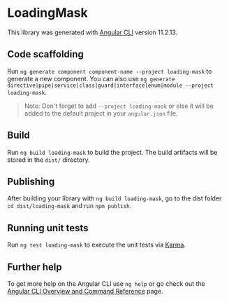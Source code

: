 # LoadingMask

This library was generated with [Angular CLI](https://github.com/angular/angular-cli) version 11.2.13.

## Code scaffolding

Run `ng generate component component-name --project loading-mask` to generate a new component. You can also use `ng generate directive|pipe|service|class|guard|interface|enum|module --project loading-mask`.
> Note: Don't forget to add `--project loading-mask` or else it will be added to the default project in your `angular.json` file. 

## Build

Run `ng build loading-mask` to build the project. The build artifacts will be stored in the `dist/` directory.

## Publishing

After building your library with `ng build loading-mask`, go to the dist folder `cd dist/loading-mask` and run `npm publish`.

## Running unit tests

Run `ng test loading-mask` to execute the unit tests via [Karma](https://karma-runner.github.io).

## Further help

To get more help on the Angular CLI use `ng help` or go check out the [Angular CLI Overview and Command Reference](https://angular.io/cli) page.
